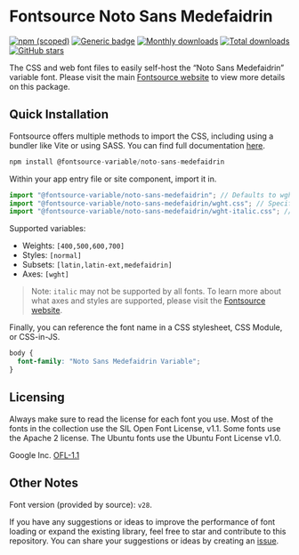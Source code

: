 # Fontsource Noto Sans Medefaidrin

[![npm (scoped)](https://img.shields.io/npm/v/@fontsource-variable/noto-sans-medefaidrin?color=brightgreen)](https://www.npmjs.com/package/@fontsource-variable/noto-sans-medefaidrin) [![Generic badge](https://img.shields.io/badge/fontsource-passing-brightgreen)](https://github.com/fontsource/fontsource) [![Monthly downloads](https://badgen.net/npm/dm/@fontsource-variable/noto-sans-medefaidrin)](https://github.com/fontsource/fontsource) [![Total downloads](https://badgen.net/npm/dt/@fontsource-variable/noto-sans-medefaidrin)](https://github.com/fontsource/fontsource) [![GitHub stars](https://img.shields.io/github/stars/fontsource/fontsource.svg?style=social&label=Star)](https://github.com/fontsource/fontsource/stargazers)

The CSS and web font files to easily self-host the “Noto Sans Medefaidrin” variable font. Please visit the main [Fontsource website](https://fontsource.org/fonts/noto-sans-medefaidrin) to view more details on this package.

## Quick Installation

Fontsource offers multiple methods to import the CSS, including using a bundler like Vite or using SASS. You can find full documentation [here](https://fontsource.org/docs/getting-started/introduction).

```javascript
npm install @fontsource-variable/noto-sans-medefaidrin
```

Within your app entry file or site component, import it in.

```javascript
import "@fontsource-variable/noto-sans-medefaidrin"; // Defaults to wght axis
import "@fontsource-variable/noto-sans-medefaidrin/wght.css"; // Specify axis
import "@fontsource-variable/noto-sans-medefaidrin/wght-italic.css"; // Specify axis and style
```

Supported variables:
- Weights: `[400,500,600,700]`
- Styles: `[normal]`
- Subsets: `[latin,latin-ext,medefaidrin]`
- Axes: `[wght]`

> Note: `italic` may not be supported by all fonts. To learn more about what axes and styles are supported, please visit the [Fontsource website](https://fontsource.org/fonts/noto-sans-medefaidrin).

Finally, you can reference the font name in a CSS stylesheet, CSS Module, or CSS-in-JS.

```css
body {
  font-family: "Noto Sans Medefaidrin Variable";
}
```

## Licensing
Always make sure to read the license for each font you use. Most of the fonts in the collection use the SIL Open Font License, v1.1. Some fonts use the Apache 2 license. The Ubuntu fonts use the Ubuntu Font License v1.0.

Google Inc.
[OFL-1.1](http://scripts.sil.org/OFL)

## Other Notes
Font version (provided by source): `v28`.

If you have any suggestions or ideas to improve the performance of font loading or expand the existing library, feel free to star and contribute to this repository. You can share your suggestions or ideas by creating an [issue](https://github.com/fontsource/fontsource/issues).
